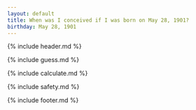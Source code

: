 ```yaml
---
layout: default
title: When was I conceived if I was born on May 28, 1901?
birthday: May 28, 1901
---
```


{% include header.md %}

{% include guess.md %}

{% include calculate.md %}

{% include safety.md %}

{% include footer.md %}



